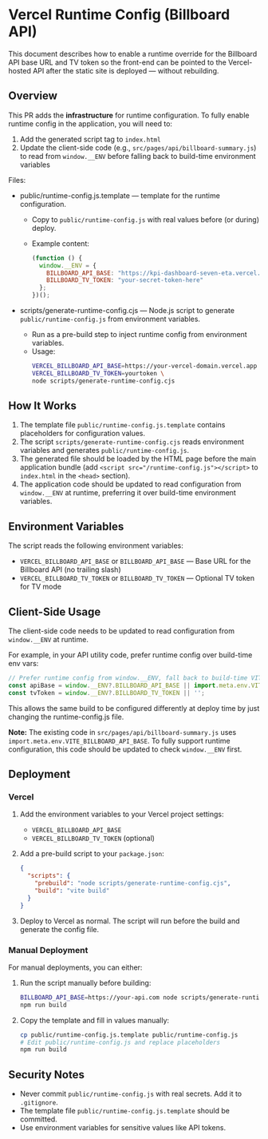 # Vercel Runtime Config (Billboard API)

This document describes how to enable a runtime override for the Billboard API base URL and TV token so the front-end can be pointed to the Vercel-hosted API after the static site is deployed — without rebuilding.

## Overview

This PR adds the **infrastructure** for runtime configuration. To fully enable runtime config in the application, you will need to:

1. Add the generated script tag to `index.html`
2. Update the client-side code (e.g., `src/pages/api/billboard-summary.js`) to read from `window.__ENV` before falling back to build-time environment variables

Files:
- public/runtime-config.js.template — template for the runtime configuration.
  - Copy to `public/runtime-config.js` with real values before (or during) deploy.
  - Example content:

    ```javascript
    (function () {
      window.__ENV = {
        BILLBOARD_API_BASE: "https://kpi-dashboard-seven-eta.vercel.app",
        BILLBOARD_TV_TOKEN: "your-secret-token-here"
      };
    })();
    ```

- scripts/generate-runtime-config.cjs — Node.js script to generate `public/runtime-config.js` from environment variables.
  - Run as a pre-build step to inject runtime config from environment variables.
  - Usage:
    ```bash
    VERCEL_BILLBOARD_API_BASE=https://your-vercel-domain.vercel.app \
    VERCEL_BILLBOARD_TV_TOKEN=yourtoken \
    node scripts/generate-runtime-config.cjs
    ```

## How It Works

1. The template file `public/runtime-config.js.template` contains placeholders for configuration values.
2. The script `scripts/generate-runtime-config.cjs` reads environment variables and generates `public/runtime-config.js`.
3. The generated file should be loaded by the HTML page before the main application bundle (add `<script src="/runtime-config.js"></script>` to `index.html` in the `<head>` section).
4. The application code should be updated to read configuration from `window.__ENV` at runtime, preferring it over build-time environment variables.

## Environment Variables

The script reads the following environment variables:

- `VERCEL_BILLBOARD_API_BASE` or `BILLBOARD_API_BASE` — Base URL for the Billboard API (no trailing slash)
- `VERCEL_BILLBOARD_TV_TOKEN` or `BILLBOARD_TV_TOKEN` — Optional TV token for TV mode

## Client-Side Usage

The client-side code needs to be updated to read configuration from `window.__ENV` at runtime.

For example, in your API utility code, prefer runtime config over build-time env vars:

```javascript
// Prefer runtime config from window.__ENV, fall back to build-time VITE_ env vars
const apiBase = window.__ENV?.BILLBOARD_API_BASE || import.meta.env.VITE_BILLBOARD_API_BASE || 'http://localhost:3000';
const tvToken = window.__ENV?.BILLBOARD_TV_TOKEN || '';
```

This allows the same build to be configured differently at deploy time by just changing the runtime-config.js file.

**Note:** The existing code in `src/pages/api/billboard-summary.js` uses `import.meta.env.VITE_BILLBOARD_API_BASE`. To fully support runtime configuration, this code should be updated to check `window.__ENV` first.

## Deployment

### Vercel

1. Add the environment variables to your Vercel project settings:
   - `VERCEL_BILLBOARD_API_BASE`
   - `VERCEL_BILLBOARD_TV_TOKEN` (optional)

2. Add a pre-build script to your `package.json`:
   ```json
   {
     "scripts": {
       "prebuild": "node scripts/generate-runtime-config.cjs",
       "build": "vite build"
     }
   }
   ```

3. Deploy to Vercel as normal. The script will run before the build and generate the config file.

### Manual Deployment

For manual deployments, you can either:

1. Run the script manually before building:
   ```bash
   BILLBOARD_API_BASE=https://your-api.com node scripts/generate-runtime-config.cjs
   npm run build
   ```

2. Copy the template and fill in values manually:
   ```bash
   cp public/runtime-config.js.template public/runtime-config.js
   # Edit public/runtime-config.js and replace placeholders
   npm run build
   ```

## Security Notes

- Never commit `public/runtime-config.js` with real secrets. Add it to `.gitignore`.
- The template file `public/runtime-config.js.template` should be committed.
- Use environment variables for sensitive values like API tokens.
